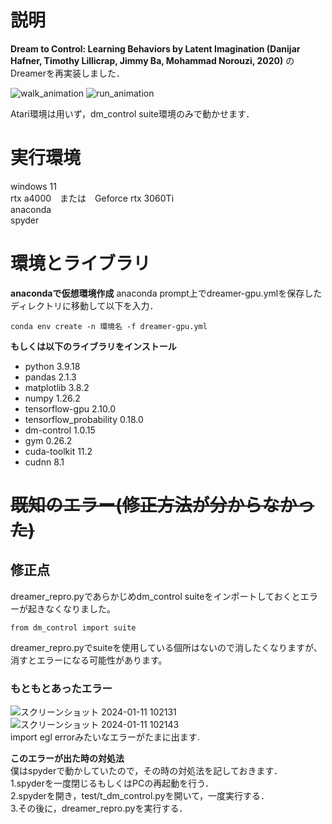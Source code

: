 # 説明
**Dream to Control: Learning Behaviors by Latent Imagination (Danijar Hafner, Timothy Lillicrap, Jimmy Ba, Mohammad Norouzi, 2020)**  のDreamerを再実装しました．  

  
![walk_animation](https://github.com/sada-kaito/dreamer-reproduce/assets/143638502/ea0ff36c-e5a2-4ccb-9f9a-e27883a3a8bd)
![run_animation](https://github.com/sada-kaito/dreamer-reproduce/assets/143638502/bcb1c6b8-36b4-41f7-b8ef-9e29e7d7cf4a)  

Atari環境は用いず，dm_control suite環境のみで動かせます．

# 実行環境
windows 11  
rtx a4000　または　Geforce rtx 3060Ti  
anaconda  
spyder  

# 環境とライブラリ
**anacondaで仮想環境作成**
anaconda prompt上でdreamer-gpu.ymlを保存したディレクトリに移動して以下を入力．
```
conda env create -n 環境名 -f dreamer-gpu.yml
```
**もしくは以下のライブラリをインストール**
- python                   3.9.18
- pandas                   2.1.3
- matplotlib               3.8.2
- numpy                    1.26.2
- tensorflow-gpu           2.10.0
- tensorflow_probability   0.18.0
- dm-control               1.0.15
- gym                      0.26.2
- cuda-toolkit             11.2
- cudnn                    8.1

# ~~既知のエラー(修正方法が分からなかった)~~
## 修正点
dreamer_repro.pyであらかじめdm_control suiteをインポートしておくとエラーが起きなくなりました。
```
from dm_control import suite
```
dreamer_repro.pyでsuiteを使用している個所はないので消したくなりますが、消すとエラーになる可能性があります。　　

### もともとあったエラー
![スクリーンショット 2024-01-11 102131](https://github.com/sada-kaito/dreamer-reproduce/assets/143638502/082fb519-ea33-467b-ac14-4f9508a68790)
![スクリーンショット 2024-01-11 102143](https://github.com/sada-kaito/dreamer-reproduce/assets/143638502/242a1ced-0711-46ca-815f-21a40836ada9)  
import egl errorみたいなエラーがたまに出ます.  
  
**このエラーが出た時の対処法**  
僕はspyderで動かしていたので，その時の対処法を記しておきます．  
1.spyderを一度閉じるもしくはPCの再起動を行う．  
2.spyderを開き，test/t_dm_control.pyを開いて，一度実行する．  
3.その後に，dreamer_repro.pyを実行する．  


